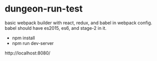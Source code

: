 # dungeon-run-test
basic webpack builder with react, redux, and babel in webpack config.  babel should have es2015, es6, and stage-2 in it.

- npm install
- npm run dev-server

http://localhost:8080/

